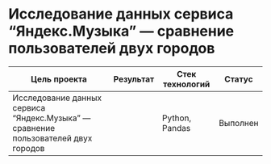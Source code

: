 # Исследование данных сервиса “Яндекс.Музыка” — сравнение пользователей двух городов
| Цель проекта | Результат| Стек технологий| Статус|
|----------------|----------------------------------------|----------|----------|
Исследование данных сервиса “Яндекс.Музыка” — сравнение пользователей двух городов||Python, Pandas|Выполнен|
